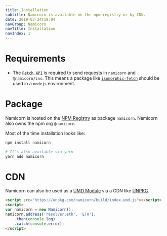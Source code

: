 ```yaml
---
title: Installation
subtitle: Namicorn is available on the npm registry or by CDN.
date: 2019-03-24T19:04
navGroup: Namicorn
navTitle: Installation
navIndex: 1
---
```


# Requirements

- The [`Fetch API`](https://developer.mozilla.org/en-US/docs/Web/API/Fetch_API)
  is required to send requests in `namicorn` and `@namicorn/zns`. This means a
  package like
  [`isomorphic-fetch`](https://www.npmjs.com/package/isomorphic-fetch) should be
  used in a `nodejs` environment.

# Package

Namicorn is hosted on the [NPM Registry](https://www.npmjs.com/) as package
`namicorn`. Namicorn also owns the npm org `@namicorn`.

Most of the time installation looks like:

```bash
npm install namicorn
```

```bash
# It's also available via yarn
yarn add namicorn
```


# CDN

Namicorn can also be used as a [UMD Module](https://github.com/umdjs/umd) via a
CDN like [UNPKG](https://unpkg.com/).

```html
<script src="https://unpkg.com/namicorn/build/index.umd.js"></script>
<script>
var namicorn = new Namicorn();
namicorn.address('resolver.eth', 'ETH');
    .then(console.log)
    .catch(console.error);
</script>
```
